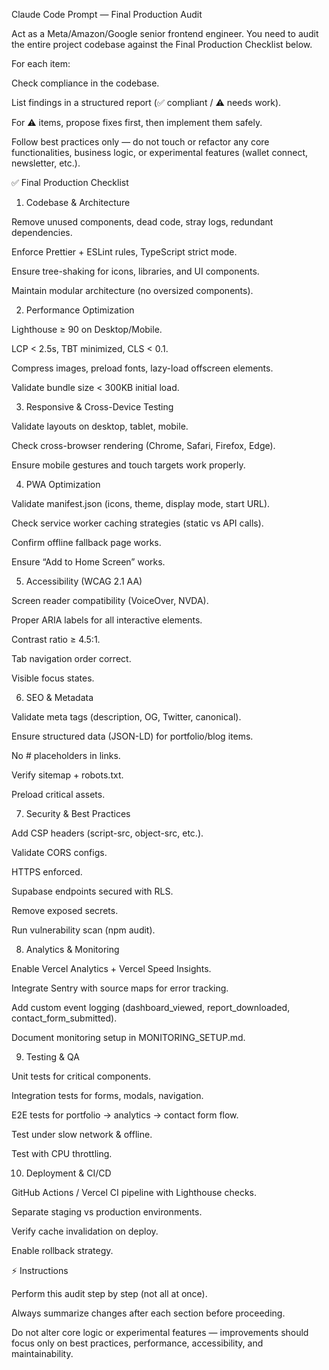 Claude Code Prompt — Final Production Audit

Act as a Meta/Amazon/Google senior frontend engineer.
You need to audit the entire project codebase against the Final Production Checklist below.

For each item:

Check compliance in the codebase.

List findings in a structured report (✅ compliant / ⚠️ needs work).

For ⚠️ items, propose fixes first, then implement them safely.

Follow best practices only — do not touch or refactor any core functionalities, business logic, or experimental features (wallet connect, newsletter, etc.).

✅ Final Production Checklist
1. Codebase & Architecture

Remove unused components, dead code, stray logs, redundant dependencies.

Enforce Prettier + ESLint rules, TypeScript strict mode.

Ensure tree-shaking for icons, libraries, and UI components.

Maintain modular architecture (no oversized components).

2. Performance Optimization

Lighthouse ≥ 90 on Desktop/Mobile.

LCP < 2.5s, TBT minimized, CLS < 0.1.

Compress images, preload fonts, lazy-load offscreen elements.

Validate bundle size < 300KB initial load.

3. Responsive & Cross-Device Testing

Validate layouts on desktop, tablet, mobile.

Check cross-browser rendering (Chrome, Safari, Firefox, Edge).

Ensure mobile gestures and touch targets work properly.

4. PWA Optimization

Validate manifest.json (icons, theme, display mode, start URL).

Check service worker caching strategies (static vs API calls).

Confirm offline fallback page works.

Ensure “Add to Home Screen” works.

5. Accessibility (WCAG 2.1 AA)

Screen reader compatibility (VoiceOver, NVDA).

Proper ARIA labels for all interactive elements.

Contrast ratio ≥ 4.5:1.

Tab navigation order correct.

Visible focus states.

6. SEO & Metadata

Validate meta tags (description, OG, Twitter, canonical).

Ensure structured data (JSON-LD) for portfolio/blog items.

No # placeholders in links.

Verify sitemap + robots.txt.

Preload critical assets.

7. Security & Best Practices

Add CSP headers (script-src, object-src, etc.).

Validate CORS configs.

HTTPS enforced.

Supabase endpoints secured with RLS.

Remove exposed secrets.

Run vulnerability scan (npm audit).

8. Analytics & Monitoring

Enable Vercel Analytics + Vercel Speed Insights.

Integrate Sentry with source maps for error tracking.

Add custom event logging (dashboard_viewed, report_downloaded, contact_form_submitted).

Document monitoring setup in MONITORING_SETUP.md.

9. Testing & QA

Unit tests for critical components.

Integration tests for forms, modals, navigation.

E2E tests for portfolio → analytics → contact form flow.

Test under slow network & offline.

Test with CPU throttling.

10. Deployment & CI/CD

GitHub Actions / Vercel CI pipeline with Lighthouse checks.

Separate staging vs production environments.

Verify cache invalidation on deploy.

Enable rollback strategy.

⚡ Instructions

Perform this audit step by step (not all at once).

Always summarize changes after each section before proceeding.

Do not alter core logic or experimental features — improvements should focus only on best practices, performance, accessibility, and maintainability.